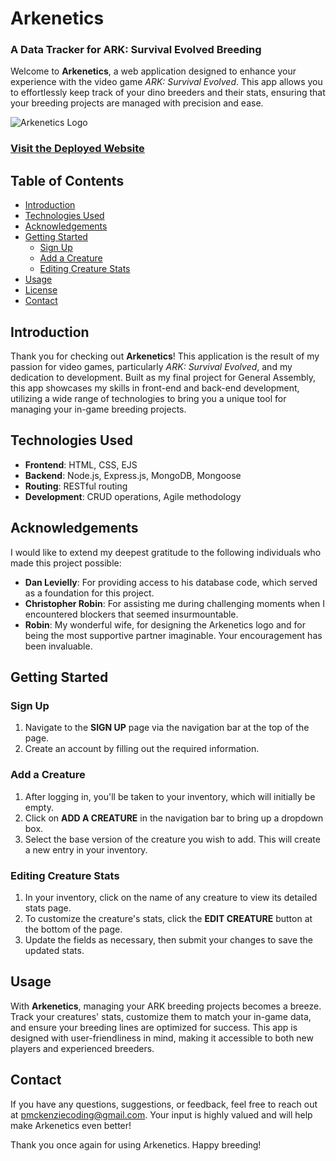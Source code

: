 # Arkenetics

### A Data Tracker for ARK: Survival Evolved Breeding

Welcome to **Arkenetics**, a web application designed to enhance your experience with the video game *ARK: Survival Evolved*. This app allows you to effortlessly keep track of your dino breeders and their stats, ensuring that your breeding projects are managed with precision and ease.

![Arkenetics Logo](https://i.imgur.com/yjI1TOi.png)

### [Visit the Deployed Website](https://arkenetics-eb23a6f0e52b.herokuapp.com/)

## Table of Contents

- [Introduction](#introduction)
- [Technologies Used](#technologies-used)
- [Acknowledgements](#acknowledgements)
- [Getting Started](#getting-started)
  - [Sign Up](#sign-up)
  - [Add a Creature](#add-a-creature)
  - [Editing Creature Stats](#editing-creature-stats)
- [Usage](#usage)
- [License](#license)
- [Contact](#contact)

## Introduction

Thank you for checking out **Arkenetics**! This application is the result of my passion for video games, particularly *ARK: Survival Evolved*, and my dedication to development. Built as my final project for General Assembly, this app showcases my skills in front-end and back-end development, utilizing a wide range of technologies to bring you a unique tool for managing your in-game breeding projects.

## Technologies Used

- **Frontend**: HTML, CSS, EJS
- **Backend**: Node.js, Express.js, MongoDB, Mongoose
- **Routing**: RESTful routing
- **Development**: CRUD operations, Agile methodology

## Acknowledgements

I would like to extend my deepest gratitude to the following individuals who made this project possible:

- **Dan Levielly**: For providing access to his database code, which served as a foundation for this project.
- **Christopher Robin**: For assisting me during challenging moments when I encountered blockers that seemed insurmountable.
- **Robin**: My wonderful wife, for designing the Arkenetics logo and for being the most supportive partner imaginable. Your encouragement has been invaluable.

## Getting Started

### Sign Up

1. Navigate to the **SIGN UP** page via the navigation bar at the top of the page.
2. Create an account by filling out the required information.

### Add a Creature

1. After logging in, you'll be taken to your inventory, which will initially be empty.
2. Click on **ADD A CREATURE** in the navigation bar to bring up a dropdown box.
3. Select the base version of the creature you wish to add. This will create a new entry in your inventory.

### Editing Creature Stats

1. In your inventory, click on the name of any creature to view its detailed stats page.
2. To customize the creature's stats, click the **EDIT CREATURE** button at the bottom of the page.
3. Update the fields as necessary, then submit your changes to save the updated stats.

## Usage

With **Arkenetics**, managing your ARK breeding projects becomes a breeze. Track your creatures' stats, customize them to match your in-game data, and ensure your breeding lines are optimized for success. This app is designed with user-friendliness in mind, making it accessible to both new players and experienced breeders.

## Contact

If you have any questions, suggestions, or feedback, feel free to reach out at pmckenziecoding@gmail.com. Your input is highly valued and will help make Arkenetics even better!

Thank you once again for using Arkenetics. Happy breeding!
